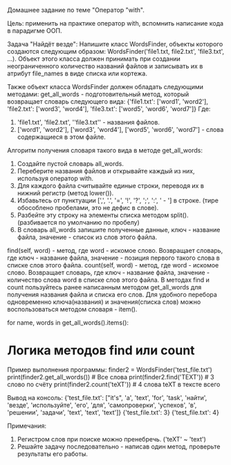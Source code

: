 Домашнее задание по теме "Оператор "with".

Цель: применить на практике оператор with, вспомнить написание кода в парадигме ООП.

Задача "Найдёт везде":
Напишите класс WordsFinder, объекты которого создаются следующим образом:
WordsFinder('file1.txt, file2.txt', 'file3.txt', ...).
Объект этого класса должен принимать при создании неограниченного количество названий файлов и записывать их в атрибут file_names в виде списка или кортежа.

Также объект класса WordsFinder должен обладать следующими методами:
get_all_words - подготовительный метод, который возвращает словарь следующего вида:
{'file1.txt': ['word1', 'word2'], 'file2.txt': ['word3', 'word4'], 'file3.txt': ['word5', 'word6', 'word7']}
Где:
1. 'file1.txt', 'file2.txt', ''file3.txt'' - названия файлов.
2. ['word1', 'word2'], ['word3', 'word4'], ['word5', 'word6', 'word7'] - слова содержащиеся в этом файле.

Алгоритм получения словаря такого вида в методе get_all_words:
1. Создайте пустой словарь all_words.
2. Переберите названия файлов и открывайте каждый из них, используя оператор with.
3. Для каждого файла считывайте единые строки, переводя их в нижний регистр (метод lower()).
4. Избавьтесь от пунктуации [',', '.', '=', '!', '?', ';', ':', ' - '] в строке. (тире обособлено пробелами, это не дефис в слове).
5. Разбейте эту строку на элементы списка методом split(). (разбивается по умолчанию по пробелу)
6. В словарь all_words запишите полученные данные, ключ - название файла, значение - список из слов этого файла.

find(self, word) - метод, где word - искомое слово. Возвращает словарь, где ключ - название файла, значение - позиция первого такого слова в списке слов этого файла.
count(self, word) - метод, где word - искомое слово. Возвращает словарь, где ключ - название файла, значение - количество слова word в списке слов этого файла.
В методах find и count пользуйтесь ранее написанным методом get_all_words для получения названия файла и списка его слов.
Для удобного перебора одновременно ключа(названия) и значения(списка слов) можно воспользоваться методом словаря - item().

for name, words in get_all_words().items():
  # Логика методов find или count
  
Пример выполнения программы:
finder2 = WordsFinder('test_file.txt')
print(finder2.get_all_words()) # Все слова
print(finder2.find('TEXT')) # 3 слово по счёту
print(finder2.count('teXT')) # 4 слова teXT в тексте всего

Вывод на консоль:
{'test_file.txt': ["it's", 'a', 'text', 'for', 'task', 'найти', 'везде', 'используйте', 'его', 'для', 'самопроверки', 'успехов', 'в', 'решении', 'задачи', 'text', 'text', 'text']}
{'test_file.txt': 3}
{'test_file.txt': 4}

Примечания:
1. Регистром слов при поиске можно пренебречь. ('teXT' ~ 'text')
2. Решайте задачу последовательно - написав один метод, проверьте результаты его работы.
